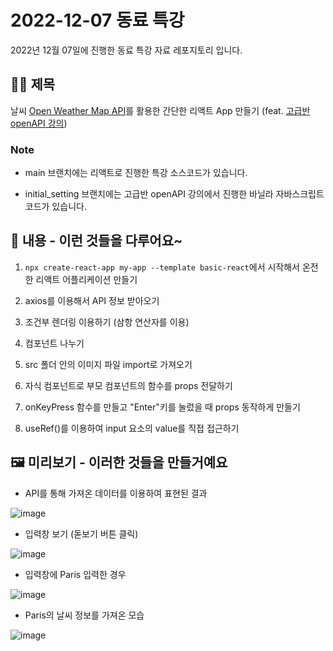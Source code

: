 # 2022-12-07 동료 특강

2022년 12월 07일에 진행한 동료 특강 자료 레포지토리 입니다.

## 👨‍💻 제목

날씨 [Open Weather Map API](https://openweathermap.org/)를 활용한 간단한 리액트 App 만들기 (feat. [고급반 openAPI 강의](https://github.com/weniv/FrontendSchool_3/tree/main/JavaScript/openWeather))

### Note

- main 브랜치에는 리액트로 진행한 특강 소스코드가 있습니다.

- initial_setting 브랜치에는 고급반 openAPI 강의에서 진행한 바닐라 자바스크립트 코드가 있습니다.

## 📖 내용 - 이런 것들을 다루어요~ 

1. `npx create-react-app my-app --template basic-react`에서 시작해서 온전한 리액트 어플리케이션 만들기

2. axios를 이용해서 API 정보 받아오기

3. 조건부 렌더링 이용하기 (삼항 연산자를 이용)

4. 컴포넌트 나누기

5. src 폴더 안의 이미지 파일 import로 가져오기

6. 자식 컴포넌트로 부모 컴포넌트의 함수를 props 전달하기

7. onKeyPress 함수를 만들고 "Enter"키를 눌렀을 때 props 동작하게 만들기 

8. useRef()를 이용하여 input 요소의 value를 직접 접근하기

## 🖼️ 미리보기 - 이러한 것들을 만들거예요

- API를 통해 가져온 데이터를 이용하여 표현된 결과

![image](https://user-images.githubusercontent.com/90930391/206215504-af8e76fb-7baa-4baf-88b5-7646f80f7faf.png)

- 입력창 보기 (돋보기 버튼 클릭)

![image](https://user-images.githubusercontent.com/90930391/206220807-356f83d7-a069-485f-a0ca-fd315f046cab.png)

- 입력창에 Paris 입력한 경우

![image](https://user-images.githubusercontent.com/90930391/206220954-bfcb45cc-0fe7-4bb4-b3e0-40449e0f93ec.png)

- Paris의 날씨 정보를 가져온 모습

![image](https://user-images.githubusercontent.com/90930391/206221002-ba83ae9e-eea9-492e-9e50-5e32b33d5fc7.png)
